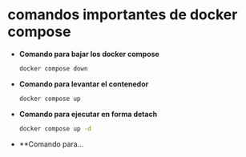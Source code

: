 # comandos importantes de docker compose 
- **Comando para bajar los docker compose**
    ```bash
    docker compose down
    ````
- **Comando para levantar el contenedor**
    ```bash
    docker compose up
    ```
- **Comando para ejecutar en forma detach**
    ```bash
    docker compose up -d
    ```
- **Comando para...